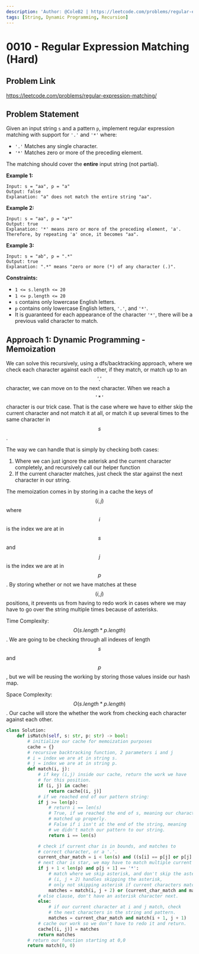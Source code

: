 ```yaml
---
description: 'Author: @ColeB2 | https://leetcode.com/problems/regular-expression-matching/'
tags: [String, Dynamic Programming, Recursion]
---
```


# 0010 - Regular Expression Matching (Hard)

## Problem Link

https://leetcode.com/problems/regular-expression-matching/

## Problem Statement

Given an input string `s` and a pattern `p`, implement regular expression matching with support for `'.'` and `'*'` where:

- `'.'` Matches any single character.​​​​
- `'*'` Matches zero or more of the preceding element.

The matching should cover the **entire** input string (not partial).

**Example 1:**

```
Input: s = "aa", p = "a"
Output: false
Explanation: "a" does not match the entire string "aa".
```

**Example 2:**

```
Input: s = "aa", p = "a*"
Output: true
Explanation: '*' means zero or more of the preceding element, 'a'. Therefore, by repeating 'a' once, it becomes "aa".
```

**Example 3:**

```
Input: s = "ab", p = ".*"
Output: true
Explanation: ".*" means "zero or more (*) of any character (.)".
```

**Constraints:**

- `1 <= s.length <= 20`
- `1 <= p.length <= 20`
- `s` contains only lowercase English letters.
- `p` contains only lowercase English letters, `'.'`, and `'*'`.
- It is guaranteed for each appearance of the character `'*'`, there will be a previous valid character to match.

## Approach 1: Dynamic Programming - Memoization

We can solve this recursively, using a dfs/backtracking approach, where we check each character against each other, if they match, or match up to an $$'.'$$ character, we can move on to the next character. When we reach a $$'*'$$ character is our trick case. That is the case where we have to either skip the current character and not match it at all, or match it up several times to the same character in $$s$$.

The way we can handle that is simply by checking both cases:

1. Where we can just ignore the asterisk and the current character completely, and recursively call our helper function
2. If the current character matches, just check the star against the next character in our string.

The memoization comes in by storing in a cache the keys of $$(i, j)$$ where $$i$$ is the index we are at in $$s$$ and $$j$$ is the index we are at in $$p$$. By storing whether or not we have matches at these $$(i, j)$$ positions, it prevents us from having to redo work in cases where we may have to go over the string multiple times because of asterisks.

Time Complexity: $$O(s.length * p.length)$$. We are going to be checking through all indexes of length $$s$$ and $$p$$, but we will be reusing the working by storing those values inside our hash map.

Space Complexity: $$O(s.length * p.length)$$. Our cache will store the whether the work from checking each character against each other.

<Tabs>
<TabItem value="python" label="Python">
<SolutionAuthor name="@ColeB2"/>

```py
class Solution:
    def isMatch(self, s: str, p: str) -> bool:
        # initialize our cache for memoization purposes
        cache = {}
        # recursive backtracking function, 2 parameters i and j
        # i = index we are at in string s.
        # j = index we are at in string p.
        def match(i, j):
            # if key (i,j) inside our cache, return the work we have
            # for this position.
            if (i, j) in cache:
                return cache[(i, j)]
            # if we reached end of our pattern string:
            if j >= len(p):
                # return i == len(s)
                # True, if we reached the end of s, meaning our character
                # matched up properly.
                # False if i isn't at the end of the string, meaning
                # we didn't match our pattern to our string.
                return i == len(s)

            # check if current char is in bounds, and matches to
            # correct character, or a '.'.
            current_char_match = i < len(s) and ((s[i] == p[j] or p[j] == '.'))
            # next char is star, we may have to match multiple current chars.
            if j + 1 < len(p) and p[j + 1] == '*':
                # match where we skip asterisk, and don't skip the asterisk.
                # (i, j + 2) handles skipping the asterisk,
                # only not skipping asterisk if current characters match.
                matches = match(i, j + 2) or (current_char_match and match(i + 1, j))
            # else clause, don't have an asterisk character next.
            else:
                # if our current character at i and j match, check
                # the next characters in the string and pattern.
                matches = current_char_match and match(i + 1, j + 1)
            # cache our work so we don't have to redo it and return.
            cache[(i, j)] = matches
            return matches
        # return our function starting at 0,0
        return match(0, 0)
```

</TabItem>
</Tabs>
